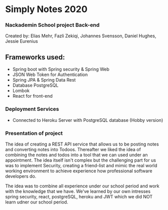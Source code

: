 # Simply Notes 2020

### Nackademin School project Back-end
Created by: Elias Mehr, Fazli Zekiqi, Johannes Svensson, Daniel Hughes, Jessie Eurenius

## Frameworks used:
* Spring boot with Spring security & Spring Web
* JSON Web Token for Authentication
* Spring JPA & Spring Data Rest
* Database PostgreSQL
* Lombok
* React for front-end

### Deployment Services
* Connected to Heroku Server with PostgreSQL database (Hobby version)


### Presentation of project
The idea of creating a REST API service that allows us to be posting notes and converting notes into Todoos.
Thereafter we liked the idea of combining the notes and todos into a tool that we can used under an appointment.
The idea itself isn't complex but the challenging part for us was to implement Security, creating a friend-list and 
mimic the real world working environment to achieve experience how professional software developers do.

The idea was to combine all experience under our school period and work with the knowledge that we have.
We've learned by our own intresses spring security, react, postgreSQL, heroku and JWT which we did NOT
learn udner our school period. 


